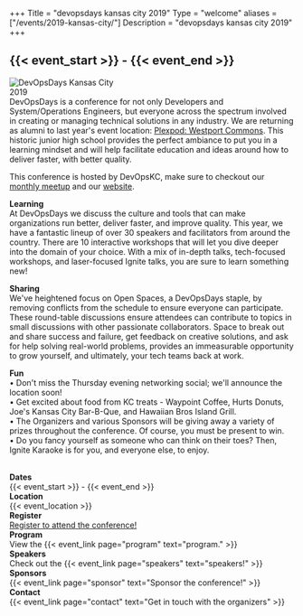 +++
Title = "devopsdays kansas city 2019"
Type = "welcome"
aliases = ["/events/2019-kansas-city/"]
Description = "devopsdays kansas city 2019"
+++

<h2>{{< event_start >}} - {{< event_end >}}</h2>

<div style="float:left;">
  <img alt="DevOpsDays Kansas City 2019" src="/events/2019-kansas-city/logo.png" style="max-width: 90%;">
</div>

<br> <br> DevOpsDays is a conference for not only Developers and System/Operations Engineers, but everyone across the spectrum involved in creating or managing technical solutions in any industry. We are returning as alumni to last year's event location: [Plexpod: Westport Commons](https://goo.gl/maps/xCRAPmCQkD22). This historic junior high school provides the perfect ambiance to put you in a learning mindset and will help facilitate education and ideas around how to deliver faster, with better quality.

This conference is hosted by DevOpsKC, make sure to checkout our [monthly meetup](https://meetup.devopskc.com) and our [website](https://devopskc.com).

<b>Learning</b> <br> At DevOpsDays we discuss the culture and tools that can make organizations run better, deliver faster, and improve quality.  This year, we have a fantastic lineup of over 30 speakers and facilitators from around the country. There are 10 interactive workshops that will let you dive deeper into the domain of your choice. With a mix of in-depth talks, tech-focused workshops, and laser-focused Ignite talks, you are sure to learn something new!


<b>Sharing</b> <br> We've heightened focus on Open Spaces, a DevOpsDays staple, by removing conflicts from the schedule to ensure everyone can participate. These round-table discussions ensure attendees can contribute to topics in small discussions with other passionate collaborators. Space to break out and share success and failure, get feedback on creative solutions, and ask for help solving real-world problems, provides an immeasurable opportunity to grow yourself, and ultimately, your tech teams back at work.

<b>Fun</b>
<br>
• Don't miss the Thursday evening networking social; we'll announce the location soon!
<br>
• Get excited about food from KC treats - Waypoint Coffee, Hurts Donuts, Joe's Kansas City Bar-B-Que, and Hawaiian Bros Island Grill.
<br>
• The Organizers and various Sponsors will be giving away a variety of prizes throughout the conference. Of course, you must be present to win.
<br>
• Do you fancy yourself as someone who can think on their toes? Then, Ignite Karaoke is for you, and everyone else, to enjoy.

<br>

<div class = "row">
  <div class = "col-md-2">
    <strong>Dates</strong>
  </div>
  <div class = "col-md-8">
    {{< event_start >}} - {{< event_end >}}
  </div>
</div>

<div class = "row">
  <div class = "col-md-2">
    <strong>Location</strong>
  </div>
  <div class = "col-md-8">
    {{< event_location >}}
  </div>
</div>

<div class = "row">
  <div class = "col-md-2">
    <strong>Register</strong>
  </div>
  <div class = "col-md-8">
    <a href = "https://devopsdayskc.eventbrite.com">Register to attend the conference!</a>
  </div>
</div>

<!-- <div class = "row">
  <div class = "col-md-2">
    <strong>Propose</strong>
  </div>
  <div class = "col-md-8">
    <a href = "https://sessionize.com/devopsdayskc/">Propose a talk!</a>
  </div>
</div> -->

<div class = "row">
  <div class = "col-md-2">
    <strong>Program</strong>
  </div>
  <div class = "col-md-8">
    View the {{< event_link page="program" text="program." >}}
  </div>
</div>

<div class = "row">
  <div class = "col-md-2">
    <strong>Speakers</strong>
  </div>
  <div class = "col-md-8">
    Check out the {{< event_link page="speakers" text="speakers!" >}}
  </div>
</div>

<div class = "row">
  <div class = "col-md-2">
    <strong>Sponsors</strong>
  </div>
  <div class = "col-md-8">
    {{< event_link page="sponsor" text="Sponsor the conference!" >}}
  </div>
</div>

<div class = "row">
  <div class = "col-md-2">
    <strong>Contact</strong>
  </div>
  <div class = "col-md-8">
    {{< event_link page="contact" text="Get in touch with the organizers" >}}
  </div>
</div>

<!-- Uncomment if you added your city twitter name -->
<!--
{{< event_twitter >}}
-->
